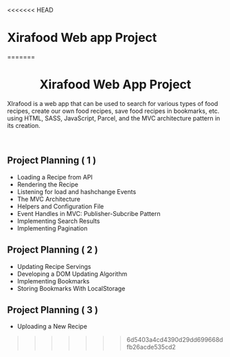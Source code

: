 <<<<<<< HEAD
# Xirafood Web app Project
=======
<h1 align="center">Xirafood Web App Project</h1>

<p>XIrafood is a web app that can be used to search for various types of food recipes, create our own food recipes, save food recipes in bookmarks, etc.</br>using HTML, SASS, JavaScript, Parcel, and the MVC architecture pattern in its creation.</p>

</br>

<h2>Project Planning ( 1 )</h2>

- Loading a Recipe from API
- Rendering the Recipe
- Listening for load and hashchange Events
- The MVC Architecture
- Helpers and Configuration File
- Event Handles in MVC: Publisher-Subcribe Pattern
- Implementing Search Results
- Implementing Pagination

<h2>Project Planning ( 2 )</h2>

- Updating Recipe Servings
- Developing a DOM Updating Algorithm
- Implementing Bookmarks
- Storing Bookmarks With LocalStorage

<h2>Project Planning ( 3 )</h2>

- Uploading a New Recipe
>>>>>>> 6d5403a4cd4390d29dd699668dfb26acde535cd2
